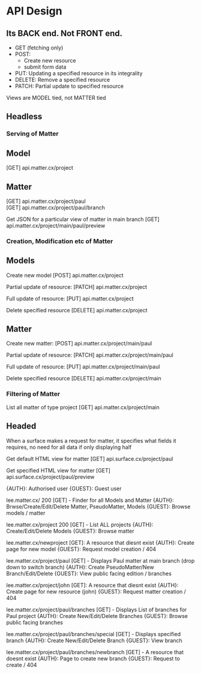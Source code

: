 
# API Design
## Its BACK end. Not FRONT end.

* GET (fetching only)
* POST:
  - Create new resource
  - submit form data
* PUT: Updating a specified resource in its integrality
* DELETE: Remove a specified resource
* PATCH: Partial update to specified resource 

Views are MODEL tied, not MATTER tied


## Headless
### Serving of Matter

## Model
[GET] api.matter.cx/project    

## Matter
[GET] api.matter.cx/project/paul    
[GET] api.matter.cx/project/paul/branch

Get JSON for a particular view of matter in main branch
[GET] api.matter.cx/project/main/paul/preview


### Creation, Modification etc of Matter

## Models
Create new model
[POST] api.matter.cx/project

Partial update of resource:
[PATCH] api.matter.cx/project

Full update of resource:
[PUT] api.matter.cx/project

Delete specified resource
[DELETE] api.matter.cx/project

## Matter
Create new matter:
[POST] api.matter.cx/project/main/paul

Partial update of resource:
[PATCH] api.matter.cx/project/main/paul

Full update of resource:
[PUT] api.matter.cx/project/main/paul

Delete specified resource
[DELETE] api.matter.cx/project/main


### Filtering of Matter

List all matter of type project
[GET] api.matter.cx/project/main



## Headed

When a surface makes a request for matter, it specifies what fields it requires, no need for all data if only displaying half

Get default HTML view for matter
[GET] api.surface.cx/project/paul

Get specified HTML view for matter
[GET] api.surface.cx/project/paul/preview



{AUTH}: Authorised user
{GUEST}: Guest user

lee.matter.cx/
200
    [GET] - Finder for all Models and Matter
    {AUTH}: Brwse/Create/Edit/Delete Matter, PseudoMatter, Models
    {GUEST}: Browse models / matter

lee.matter.cx/project
200
    [GET] - List ALL projects
    {AUTH}: Create/Edit/Delete Models
    {GUEST}: Browse matter

lee.matter.cx/newproject
    [GET]: A resource that diesnt exist 
    {AUTH}: Create page for new model
    {GUEST}: Request model creation / 404

lee.matter.cx/project/paul
    [GET] - Displays Paul matter at main branch (drop down to switch branch)
    {AUTH}: Create PseudoMatter/New Branch/Edit/Delete
    {GUEST}: View public facing edition / branches

lee.matter.cx/project/john
    [GET]: A resource that diesnt exist 
    {AUTH}: Create page for new resource (john)
    {GUEST}: Request matter creation / 404

lee.matter.cx/project/paul/branches
    [GET] - Displays List of branches for Paul project
    {AUTH}: Create New/Edit/Delete Branches
    {GUEST}: Browse public facing branches

lee.matter.cx/project/paul/branches/special
    [GET] - Displays specified branch
    {AUTH}: Create New/Edit/Delete Branch
    {GUEST}: View branch

lee.matter.cx/project/paul/branches/newbranch
    [GET] - A resource that doesnt exist
    {AUTH}: Page to create new branch
    {GUEST}: Request to create / 404
